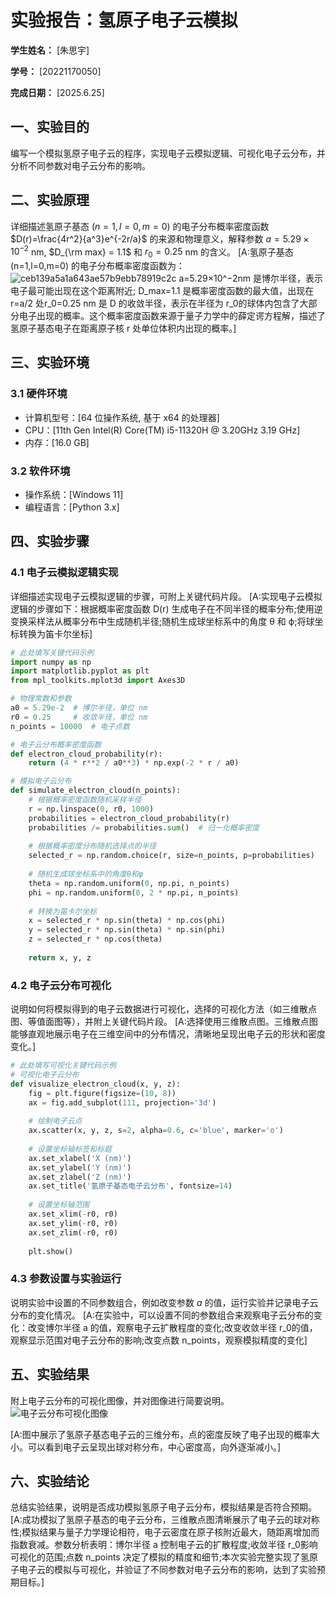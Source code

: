           
# 实验报告：氢原子电子云模拟

**学生姓名：** [朱思宇] 

**学号：** [20221170050] 

**完成日期：** [2025.6.25]

## 一、实验目的
编写一个模拟氢原子电子云的程序，实现电子云模拟逻辑、可视化电子云分布，并分析不同参数对电子云分布的影响。

## 二、实验原理
详细描述氢原子基态 ($n=1, l=0, m=0$) 的电子分布概率密度函数 $D(r)=\frac{4r^2}{a^3}e^{-2r/a}$ 的来源和物理意义，解释参数 $a = 5.29 \times 10^{-2}$ nm, $D_{\rm max} = 1.1$ 和 $r_0 = 0.25$ nm 的含义。
[A:氢原子基态 (n=1,l=0,m=0) 的电子分布概率密度函数为：![ceb139a5a1a643ae57b9ebb78919c2c](https://github.com/user-attachments/assets/4eeb3f96-6579-4c08-96c1-5b3cebfef358) a=5.29×10^−2nm 是博尔半径，表示电子最可能出现在这个距离附近; D_max=1.1 是概率密度函数的最大值，出现在 r=a/2 处r_0=0.25 nm 是 D 的收敛半径，表示在半径为 r_0的球体内包含了大部分电子出现的概率。这个概率密度函数来源于量子力学中的薛定谔方程解，描述了氢原子基态电子在距离原子核 r 处单位体积内出现的概率。]

## 三、实验环境
### 3.1 硬件环境
- 计算机型号：[64 位操作系统, 基于 x64 的处理器]
- CPU：[11th Gen Intel(R) Core(TM) i5-11320H @ 3.20GHz   3.19 GHz]
- 内存：[16.0 GB]

### 3.2 软件环境
- 操作系统：[Windows 11]
- 编程语言：[Python 3.x]


## 四、实验步骤
### 4.1 电子云模拟逻辑实现
详细描述实现电子云模拟逻辑的步骤，可附上关键代码片段。
[A:实现电子云模拟逻辑的步骤如下：根据概率密度函数 D(r) 生成电子在不同半径的概率分布;使用逆变换采样法从概率分布中生成随机半径;随机生成球坐标系中的角度 θ 和 ϕ;将球坐标转换为笛卡尔坐标]
```python
# 此处填写关键代码示例
import numpy as np
import matplotlib.pyplot as plt
from mpl_toolkits.mplot3d import Axes3D

# 物理常数和参数
a0 = 5.29e-2  # 博尔半径，单位 nm
r0 = 0.25     # 收敛半径，单位 nm
n_points = 10000  # 电子点数

# 电子云分布概率密度函数
def electron_cloud_probability(r):
    return (4 * r**2 / a0**3) * np.exp(-2 * r / a0)

# 模拟电子云分布
def simulate_electron_cloud(n_points):
    # 根据概率密度函数随机采样半径
    r = np.linspace(0, r0, 1000)
    probabilities = electron_cloud_probability(r)
    probabilities /= probabilities.sum()  # 归一化概率密度
    
    # 根据概率密度分布随机选择点的半径
    selected_r = np.random.choice(r, size=n_points, p=probabilities)
    
    # 随机生成球坐标系中的角度θ和φ
    theta = np.random.uniform(0, np.pi, n_points)
    phi = np.random.uniform(0, 2 * np.pi, n_points)
    
    # 转换为笛卡尔坐标
    x = selected_r * np.sin(theta) * np.cos(phi)
    y = selected_r * np.sin(theta) * np.sin(phi)
    z = selected_r * np.cos(theta)
    
    return x, y, z
```

### 4.2 电子云分布可视化
说明如何将模拟得到的电子云数据进行可视化，选择的可视化方法（如三维散点图、等值面图等），并附上关键代码片段。
[A:选择使用三维散点图。三维散点图能够直观地展示电子在三维空间中的分布情况，清晰地呈现出电子云的形状和密度变化。]

```python
# 此处填写可视化关键代码示例
# 可视化电子云分布
def visualize_electron_cloud(x, y, z):
    fig = plt.figure(figsize=(10, 8))
    ax = fig.add_subplot(111, projection='3d')
    
    # 绘制电子云点
    ax.scatter(x, y, z, s=2, alpha=0.6, c='blue', marker='o')
    
    # 设置坐标轴标签和标题
    ax.set_xlabel('X (nm)')
    ax.set_ylabel('Y (nm)')
    ax.set_zlabel('Z (nm)')
    ax.set_title('氢原子基态电子云分布', fontsize=14)
    
    # 设置坐标轴范围
    ax.set_xlim(-r0, r0)
    ax.set_ylim(-r0, r0)
    ax.set_zlim(-r0, r0)
    
    plt.show()
```

### 4.3 参数设置与实验运行
说明实验中设置的不同参数组合，例如改变参数 $a$ 的值，运行实验并记录电子云分布的变化情况。
[A:在实验中，可以设置不同的参数组合来观察电子云分布的变化：改变博尔半径 a 的值，观察电子云扩散程度的变化;改变收敛半径 r_0的值，观察显示范围对电子云分布的影响;改变点数 n_points，观察模拟精度的变化]
## 五、实验结果

附上电子云分布的可视化图像，并对图像进行简要说明。
![电子云分布可视化图像]([填写图像路径])

[A:图中展示了氢原子基态电子云的三维分布，点的密度反映了电子出现的概率大小。可以看到电子云呈现出球对称分布，中心密度高，向外逐渐减小。]

## 六、实验结论
总结实验结果，说明是否成功模拟氢原子电子云分布，模拟结果是否符合预期。
[A:成功模拟了氢原子基态的电子云分布，三维散点图清晰展示了电子云的球对称性;模拟结果与量子力学理论相符，电子云密度在原子核附近最大，随距离增加而指数衰减。参数分析表明：博尔半径 a 控制电子云的扩散程度;收敛半径 r_0影响可视化的范围;点数 n_points 决定了模拟的精度和细节;本次实验完整实现了氢原子电子云的模拟与可视化，并验证了不同参数对电子云分布的影响，达到了实验预期目标。]

        
